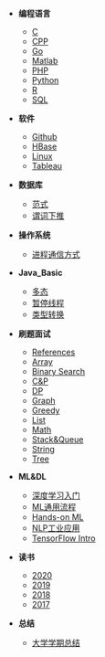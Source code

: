 * __编程语言__
  * [C](./docs/programming/C.md)
  * [CPP](./docs/programming/CPP.md)
  * [Go](./docs/programming/Go.md)
  * [Matlab](./docs/programming/Matlab.md)
  * [PHP](./docs/programming/PHP.md)
  * [Python](./docs/programming/Python.md)
  * [R](./docs/programming/R.md)
  * [SQL](./docs/programming/SQL.md)
  
* __软件__
  * [Github](./docs/app/github.md)
  * [HBase](./docs/app/hbase.md)
  * [Linux](./docs/app/Linux.md)
  * [Tableau](./docs/app/tableau.md)

* __数据库__
  * [范式](./docs/Database/NF.md)
  * [谓词下推](./docs/Database/Predicate_Pushdown.md)

* __操作系统__
  * [进程通信方式](./docs/OS/IPC.md)

* __Java_Basic__
  * [多态](./docs/Java_basic/polymorphism.md)
  * [暂停线程](./docs/Java_basic/suspend_thread.md)
  * [类型转换](./docs/Java_basic/type_conversion.md)
  
* __刷题面试__
  * [References](./docs/Algorithm/readme.md)
  * [Array](./docs/Algorithm/arr.md)
  * [Binary Search](./docs/Algorithm/binary_search.md)
  * [C&P](./docs/Algorithm/cp.md)
  * [DP](./docs/Algorithm/dp.md)
  * [Graph](./docs/Algorithm/graph.md)
  * [Greedy](./docs/Algorithm/greedy.md)
  * [List](./docs/Algorithm/list.md)
  * [Math](./docs/Algorithm/math.md)
  * [Stack&Queue](./docs/Algorithm/stq.md)
  * [String](./docs/Algorithm/string.md)
  * [Tree](./docs/Algorithm/tree.md)
  
* __ML&DL__
  * [深度学习入门](./docs/DL/01intro/dl_intro.md)
  * [ML通用流程](./docs/DL/C02.md)
  * [Hands-on ML](./docs/DL/C03.md)
  * [NLP工业应用](./docs/DL/04NLP_Industrial_Application/NLP_Industrial_Application.md)
  * [TensorFlow Intro](./docs/DL/05TF/TF.md)
  
* __读书__
  * [2020](./docs/reading/2020.md)
  * [2019](./docs/reading/2019.md)
  * [2018](./docs/reading/2018.md)
  * [2017](./docs/reading/2017.md)
  
* __总结__
  * [大学学期总结](./docs/summary/course_summary.md)